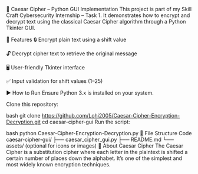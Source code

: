 🔐 Caesar Cipher – Python GUI Implementation
This project is part of my Skill Craft Cybersecurity Internship – Task 1. It demonstrates how to encrypt and decrypt text using the classical Caesar Cipher algorithm through a Python Tkinter GUI.

📌 Features
🔒 Encrypt plain text using a shift value

🔓 Decrypt cipher text to retrieve the original message

🖥️ User-friendly Tkinter interface

✅ Input validation for shift values (1–25)

▶️ How to Run
Ensure Python 3.x is installed on your system.

Clone this repository:

bash
git clone https://github.com/Lohi2005/Caesar-Cipher-Encryption-Decryption.git
cd caesar-cipher-gui
Run the script:

bash
python Caesar-Cipher-Encryption-Decryption.py
📁 File Structure
Code
caesar-cipher-gui/
├── caesar_cipher_gui.py
├── README.md
└── assets/ (optional for icons or images)
🧠 About Caesar Cipher
The Caesar Cipher is a substitution cipher where each letter in the plaintext is shifted a certain number of places down the alphabet. It’s one of the simplest and most widely known encryption techniques.
